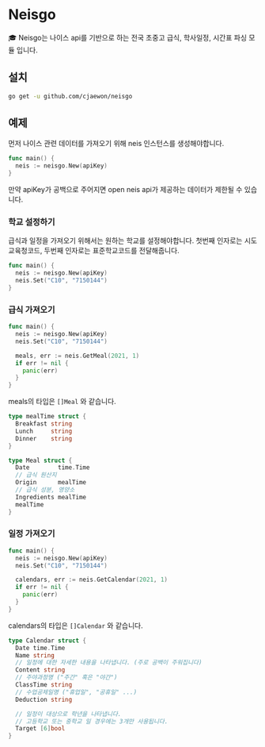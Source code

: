 # Neisgo
🎓 Neisgo는 나이스 api를 기반으로 하는 전국 초중고 급식, 학사일정, 시간표 파싱 모듈 입니다.

## 설치
```sh
go get -u github.com/cjaewon/neisgo
```

## 예제
먼저 나이스 관련 데이터를 가져오기 위해 neis 인스턴스를 생성해야합니다.
```go
func main() {
  neis := neisgo.New(apiKey)
}
```
만약 apiKey가 공백으로 주어지면 open neis api가 제공하는 데이터가 제한될 수 있습니다. 

### 학교 설정하기
급식과 일정을 가져오기 위해서는 원하는 학교를 설정해야합니다.
첫번째 인자로는 시도교육청코드, 두번째 인자로는 표준학교코드를 전달해줍니다.
```go
func main() {
  neis := neisgo.New(apiKey)
  neis.Set("C10", "7150144")
}
```

### 급식 가져오기
```go
func main() {
  neis := neisgo.New(apiKey)
  neis.Set("C10", "7150144")

  meals, err := neis.GetMeal(2021, 1)
  if err != nil {
    panic(err)
  }
}
```

meals의 타입은 `[]Meal` 와 같습니다.
```go
type mealTime struct {
  Breakfast string
  Lunch     string
  Dinner    string
}

type Meal struct {
  Date        time.Time
  // 급식 원산지
  Origin      mealTime
  // 급식 성분, 영양소
  Ingredients mealTime
  mealTime
}
```

### 일정 가져오기
```go
func main() {
  neis := neisgo.New(apiKey)
  neis.Set("C10", "7150144")

  calendars, err := neis.GetCalendar(2021, 1)
  if err != nil {
    panic(err)
  }
}
```

calendars의 타입은 `[]Calendar` 와 같습니다.
```go
type Calendar struct {
  Date time.Time
  Name string
  // 일정에 대한 자세한 내용을 나타냅니다. (주로 공백이 주워집니다)
  Content string
  // 주야과정명 ("주간" 혹은 "야간")
  ClassTime string
  // 수업공제일명 ("휴업일", "공휴일" ...)
  Deduction string

  // 일정이 대상으로 학년을 나타냅니다.
  // 고등학교 또는 중학교 일 경우에는 3개만 사용됩니다. 
  Target [6]bool
}
```